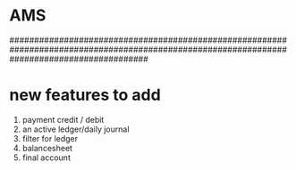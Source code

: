﻿# AMS

############################################################################################################################################

# new features to add

1. payment credit / debit
2. an active ledger/daily journal
3. filter for ledger
4. balancesheet
5. final account
